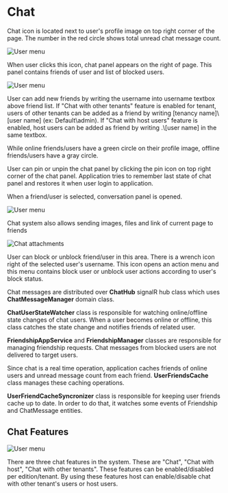 # Chat

Chat icon is located next to user's profile image on top right corner of the page. The number in the red circle shows total unread chat message count.

<img src="D:/Github/documents/docs/en/images/chat-icon-1.png" alt="User menu" class="img-thumbnail" />

When user clicks this icon, chat panel appears on the right of page. This panel contains friends of user and list of blocked users.

<img src="D:/Github/documents/docs/en/images/chat-friends-1.png" alt="User menu" class="img-thumbnail" />

User can add new friends by writing the username into username textbox above friend list. If "Chat with other tenants" feature is enabled for tenant, users of other tenants can be added as a friend by writing
\[tenancy name\]\\\[user name\] (ex: Default\\admin). If "Chat with host users" feature is enabled, host users can be added as friend by writing .\\\[user name\] in the same textbox. 

While online friends/users have a green circle on their profile image, offline friends/users have a gray circle.

User can pin or unpin the chat panel by clicking the pin icon on top right corner of the chat panel. Application tries to remember last state of chat panel and restores it when user login to application.

When a friend/user is selected, conversation panel is opened.

<img src="D:/Github/documents/docs/en/images/chat-conversation-1.png" alt="User menu" class="img-thumbnail" />

Chat system also allows sending images, files and link of current page to friends

<img src="D:/Github/documents/docs/en/images/chat-attachments-core.png" alt="Chat attachments" class="img-thumbnail" />

User can block or unblock friend/user in this area. There is a wrench icon right of the selected user's username. This icon opens an action menu and this menu contains block user or unblock user actions according to user's block status.

Chat messages are distributed over **ChatHub** signalR hub class which uses **ChatMessageManager** domain class.

**ChatUserStateWatcher** class is responsible for watching online/offline state changes of chat users. When a user becomes online or offline, this class catches the state change and notifies friends of related user.

**FriendshipAppService** and **FriendshipManager** classes are responsible for managing friendship requests. Chat messages from blocked users are not delivered to target users.

Since chat is a real time operation, application caches friends of online users and unread message count from each friend. **UserFriendsCache** class manages these caching operations.

**UserFriendCacheSyncronizer** class is responsible for keeping user friends cache up to date. In order to do that, it watches some events of Friendship and ChatMessage entities.

## Chat Features

<img src="D:/Github/documents/docs/en/images/chat-features-1.png" alt="User menu" class="img-thumbnail" />

There are three chat features in the system. These are "Chat", "Chat with host", "Chat with other tenants". These features can be enabled/disabled per edition/tenant. By using these features host can enable/disable chat with other tenant's users or host users.